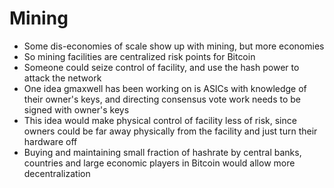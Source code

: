 # Mining

- Some dis-economies of scale show up with mining, but more economies
- So mining facilities are centralized risk points for Bitcoin
- Someone could seize control of facility, and use the hash power
  to attack the network
- One idea gmaxwell has been working on is ASICs with knowledge of
  their owner's keys, and directing consensus vote work needs to
  be signed with owner's keys
- This idea would make physical control of facility less of risk,
  since owners could be far away physically from the facility and
  just turn their hardware off
- Buying and maintaining small fraction of hashrate by central banks,
  countries and large economic players in Bitcoin would allow more
  decentralization
